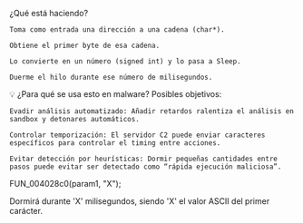 ¿Qué está haciendo?

    Toma como entrada una dirección a una cadena (char*).

    Obtiene el primer byte de esa cadena.

    Lo convierte en un número (signed int) y lo pasa a Sleep.

    Duerme el hilo durante ese número de milisegundos.

💡 ¿Para qué se usa esto en malware?
Posibles objetivos:

    Evadir análisis automatizado: Añadir retardos ralentiza el análisis en sandbox y detonares automáticos.

    Controlar temporización: El servidor C2 puede enviar caracteres específicos para controlar el timing entre acciones.

    Evitar detección por heurísticas: Dormir pequeñas cantidades entre pasos puede evitar ser detectado como “rápida ejecución maliciosa”.

    
FUN_004028c0(param1, "X");

Dormirá durante 'X' milisegundos, siendo 'X' el valor ASCII del primer carácter.
